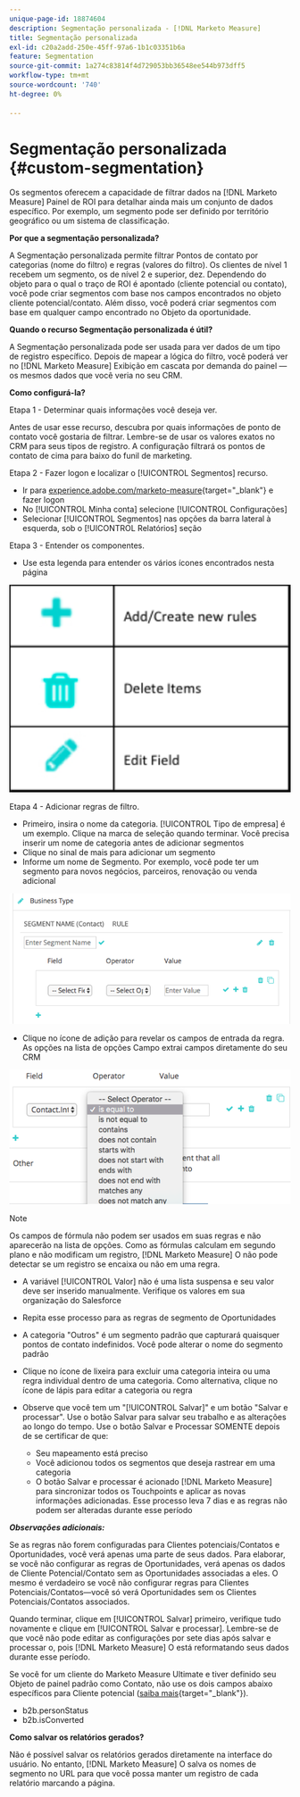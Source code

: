 ```yaml
---
unique-page-id: 18874604
description: Segmentação personalizada - [!DNL Marketo Measure]
title: Segmentação personalizada
exl-id: c20a2add-250e-45ff-97a6-1b1c03351b6a
feature: Segmentation
source-git-commit: 1a274c83814f4d729053bb36548ee544b973dff5
workflow-type: tm+mt
source-wordcount: '740'
ht-degree: 0%

---
```


# Segmentação personalizada {#custom-segmentation}

Os segmentos oferecem a capacidade de filtrar dados na [!DNL Marketo Measure] Painel de ROI para detalhar ainda mais um conjunto de dados específico. Por exemplo, um segmento pode ser definido por território geográfico ou um sistema de classificação.

**Por que a segmentação personalizada?**

A Segmentação personalizada permite filtrar Pontos de contato por categorias (nome do filtro) e regras (valores do filtro). Os clientes de nível 1 recebem um segmento, os de nível 2 e superior, dez. Dependendo do objeto para o qual o traço de ROI é apontado (cliente potencial ou contato), você pode criar segmentos com base nos campos encontrados no objeto cliente potencial/contato. Além disso, você poderá criar segmentos com base em qualquer campo encontrado no Objeto da oportunidade.

**Quando o recurso Segmentação personalizada é útil?**

A Segmentação personalizada pode ser usada para ver dados de um tipo de registro específico. Depois de mapear a lógica do filtro, você poderá ver no [!DNL Marketo Measure] Exibição em cascata por demanda do painel — os mesmos dados que você veria no seu CRM.

**Como configurá-la?**

Etapa 1 - Determinar quais informações você deseja ver.

Antes de usar esse recurso, descubra por quais informações de ponto de contato você gostaria de filtrar. Lembre-se de usar os valores exatos no CRM para seus tipos de registro. A configuração filtrará os pontos de contato de cima para baixo do funil de marketing.

Etapa 2 - Fazer logon e localizar o [!UICONTROL Segmentos] recurso.

* Ir para [experience.adobe.com/marketo-measure](https://experience.adobe.com/marketo-measure){target="_blank"} e fazer logon
* No [!UICONTROL Minha conta] selecione [!UICONTROL Configurações]
* Selecionar [!UICONTROL Segmentos] nas opções da barra lateral à esquerda, sob o [!UICONTROL Relatórios] seção

Etapa 3 - Entender os componentes.

* Use esta legenda para entender os vários ícones encontrados nesta página

![](assets/1.png)

Etapa 4 - Adicionar regras de filtro.

* Primeiro, insira o nome da categoria. [!UICONTROL Tipo de empresa] é um exemplo. Clique na marca de seleção quando terminar. Você precisa inserir um nome de categoria antes de adicionar segmentos
* Clique no sinal de mais para adicionar um segmento
* Informe um nome de Segmento. Por exemplo, você pode ter um segmento para novos negócios, parceiros, renovação ou venda adicional

![](assets/2.png)

* Clique no ícone de adição para revelar os campos de entrada da regra. As opções na lista de opções Campo extrai campos diretamente do seu CRM

![](assets/3.png)

>[!NOTE]
>
>Os campos de fórmula não podem ser usados em suas regras e não aparecerão na lista de opções. Como as fórmulas calculam em segundo plano e não modificam um registro, [!DNL Marketo Measure] O não pode detectar se um registro se encaixa ou não em uma regra.

* A variável [!UICONTROL Valor] não é uma lista suspensa e seu valor deve ser inserido manualmente. Verifique os valores em sua organização do Salesforce
* Repita esse processo para as regras de segmento de Oportunidades
* A categoria &quot;Outros&quot; é um segmento padrão que capturará quaisquer pontos de contato indefinidos. Você pode alterar o nome do segmento padrão
* Clique no ícone de lixeira para excluir uma categoria inteira ou uma regra individual dentro de uma categoria. Como alternativa, clique no ícone de lápis para editar a categoria ou regra
* Observe que você tem um &quot;[!UICONTROL Salvar]&quot; e um botão &quot;Salvar e processar&quot;. Use o botão Salvar para salvar seu trabalho e as alterações ao longo do tempo. Use o botão Salvar e Processar SOMENTE depois de se certificar de que:

   * Seu mapeamento está preciso
   * Você adicionou todos os segmentos que deseja rastrear em uma categoria
   * O botão Salvar e processar é acionado [!DNL Marketo Measure] para sincronizar todos os Touchpoints e aplicar as novas informações adicionadas. Esse processo leva 7 dias e as regras não podem ser alteradas durante esse período

**_Observações adicionais:_**

Se as regras não forem configuradas para Clientes potenciais/Contatos e Oportunidades, você verá apenas uma parte de seus dados. Para elaborar, se você não configurar as regras de Oportunidades, verá apenas os dados de Cliente Potencial/Contato sem as Oportunidades associadas a eles. O mesmo é verdadeiro se você não configurar regras para Clientes Potenciais/Contatos—você só verá Oportunidades sem os Clientes Potenciais/Contatos associados.

Quando terminar, clique em [!UICONTROL Salvar] primeiro, verifique tudo novamente e clique em [!UICONTROL Salvar e processar]. Lembre-se de que você não pode editar as configurações por sete dias após salvar e processar o, pois [!DNL Marketo Measure] O está reformatando seus dados durante esse período.

Se você for um cliente do Marketo Measure Ultimate e tiver definido seu Objeto de painel padrão como Contato, não use os dois campos abaixo específicos para Cliente potencial ([saiba mais](/help/marketo-measure-ultimate/data-integrity-requirement.md){target="_blank"}).

* b2b.personStatus
* b2b.isConverted

**Como salvar os relatórios gerados?**

Não é possível salvar os relatórios gerados diretamente na interface do usuário. No entanto, [!DNL Marketo Measure] O salva os nomes de segmento no URL para que você possa manter um registro de cada relatório marcando a página.
